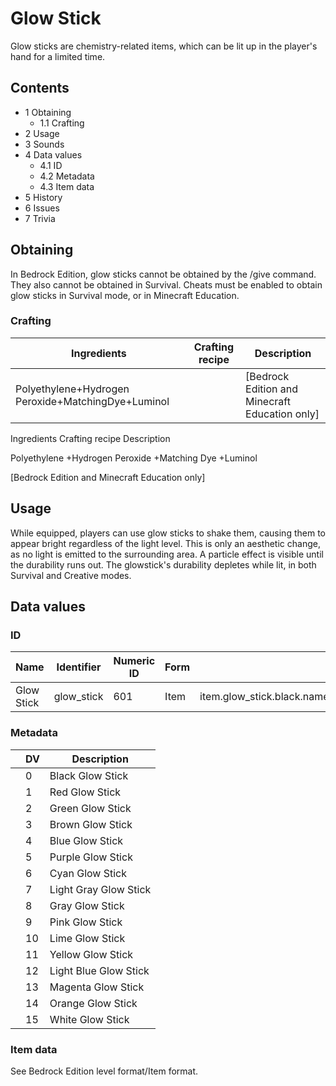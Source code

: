 # Glow Stick
Glow sticks are chemistry-related items, which can be lit up in the player's hand for a limited time.

## Contents
- 1 Obtaining
	- 1.1 Crafting
- 2 Usage
- 3 Sounds
- 4 Data values
	- 4.1 ID
	- 4.2 Metadata
	- 4.3 Item data
- 5 History
- 6 Issues
- 7 Trivia

## Obtaining
In Bedrock Edition, glow sticks cannot be obtained by the /give command. They also cannot be obtained in Survival. Cheats must be enabled to obtain glow sticks in Survival mode, or in Minecraft Education.

### Crafting
| Ingredients                                        | Crafting recipe | Description                                      |
|----------------------------------------------------|-----------------|--------------------------------------------------|
| Polyethylene+Hydrogen Peroxide+MatchingDye+Luminol |                 | ‌[Bedrock Edition and Minecraft Education  only] |




Ingredients
Crafting recipe
Description


Polyethylene +Hydrogen Peroxide +Matching Dye +Luminol



‌[Bedrock Edition and Minecraft Education  only]



## Usage
While equipped, players can use glow sticks to shake them, causing them to appear bright regardless of the light level. This is only an aesthetic change, as no light is emitted to the surrounding area. A particle effect is visible until the durability runs out. The glowstick's durability depletes while lit, in both Survival and Creative modes.

## Data values
### ID
| Name       | Identifier | Numeric ID | Form | Translation key                                                                                                                                                                                                                                                                                                                                                                                                                     |
|------------|------------|------------|------|-------------------------------------------------------------------------------------------------------------------------------------------------------------------------------------------------------------------------------------------------------------------------------------------------------------------------------------------------------------------------------------------------------------------------------------|
| Glow Stick | glow_stick | 601        | Item | item.glow_stick.black.nameitem.glow_stick.red.nameitem.glow_stick.green.nameitem.glow_stick.brown.nameitem.glow_stick.blue.nameitem.glow_stick.purple.nameitem.glow_stick.cyan.nameitem.glow_stick.silver.nameitem.glow_stick.gray.nameitem.glow_stick.pink.nameitem.glow_stick.lime.nameitem.glow_stick.yellow.nameitem.glow_stick.lightBlue.nameitem.glow_stick.magenta.nameitem.glow_stick.orange.nameitem.glow_stick.white.name |

### Metadata
|  | DV | Description           |
|--|----|-----------------------|
|  | 0  | Black Glow Stick      |
|  | 1  | Red Glow Stick        |
|  | 2  | Green Glow Stick      |
|  | 3  | Brown Glow Stick      |
|  | 4  | Blue Glow Stick       |
|  | 5  | Purple Glow Stick     |
|  | 6  | Cyan Glow Stick       |
|  | 7  | Light Gray Glow Stick |
|  | 8  | Gray Glow Stick       |
|  | 9  | Pink Glow Stick       |
|  | 10 | Lime Glow Stick       |
|  | 11 | Yellow Glow Stick     |
|  | 12 | Light Blue Glow Stick |
|  | 13 | Magenta Glow Stick    |
|  | 14 | Orange Glow Stick     |
|  | 15 | White Glow Stick      |



### Item data
See Bedrock Edition level format/Item format.

